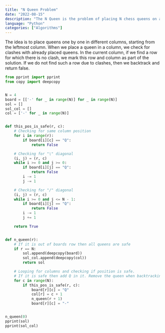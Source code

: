 ```yaml
---
title: "N Queen Problem"
date: "2022-08-15"
description: "The N Queen is the problem of placing N chess queens on an N×N chessboard so that no two queens attack each other. "
language: "Python"
categories: ["Algorithms"]
---
```


The idea is to place queens one by one in different columns, starting from the leftmost column. When we place a queen in a column, we check for clashes with already placed queens. In the current column, if we find a row for which there is no clash, we mark this row and column as part of the solution. If we do not find such a row due to clashes, then we backtrack and return false.

```python
from pprint import pprint
from copy import deepcopy


N = 4
board = [['-' for _ in range(N)] for _ in range(N)]
sol = []
sol_col = []
col = ['-' for _ in range(N)]


def this_pos_is_safe(r, c):
    # Checking for same column position
    for i in range(r):
        if board[i][c] == "Q":
            return False

    # Checking for "\" diagonal
    (i, j) = (r, c)
    while i >= 0 and j >= 0:
        if board[i][j] == "Q":
            return False
        i -= 1
        j -= 1

    # Checking for "/" diagonal
    (i, j) = (r, c)
    while i >= 0 and j <= N - 1:
        if board[i][j] == "Q":
            return False
        i -= 1
        j += 1

    return True


def n_queen(r):
    # If it is out of boards row then all queens are safe
    if r == N:
        sol.append(deepcopy(board))
        sol_col.append(deepcopy(col))
        return sol

    # Looping for columns and checking if position is safe.
    # If it is safe then add Q in it. Remove the queen when backtracking
    for c in range(N):
        if this_pos_is_safe(r, c):
            board[r][c] = "Q"
            col[r] = c + 1
            n_queen(r + 1)
            board[r][c] = "-"


n_queen(0)
pprint(sol)
pprint(sol_col)
```
